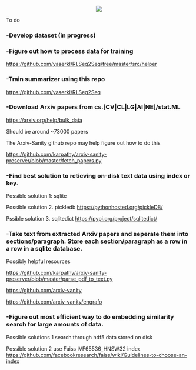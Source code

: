 <p align="center">
  <img src="https://snag.gy/UNEu5z.jpg">
</p>


To do

### -Develop dataset (in progress)

### -Figure out how to process data for training

https://github.com/yaserkl/RLSeq2Seq/tree/master/src/helper

### -Train summarizer using this repo

https://github.com/yaserkl/RLSeq2Seq

### -Download Arxiv papers from cs.[CV|CL|LG|AI|NE]/stat.ML 

https://arxiv.org/help/bulk_data

Should be around ~73000 papers

The Arxiv-Sanity github repo may help figure out how to do this

https://github.com/karpathy/arxiv-sanity-preserver/blob/master/fetch_papers.py

### -Find best solution to retieving on-disk text data using index or key.

Possible solution 1: sqlite

Possible solution 2. pickledb https://pythonhosted.org/pickleDB/

Pssible solution 3. sqlitedict https://pypi.org/project/sqlitedict/

### -Take text from extracted Arxiv papers and seperate them into sections/paragraph. Store each section/paragraph as a row in a row in a sqlite database. 
Possibly helpful resources

https://github.com/karpathy/arxiv-sanity-preserver/blob/master/parse_pdf_to_text.py

https://github.com/arxiv-vanity

https://github.com/arxiv-vanity/engrafo

### -Figure out most efficient way to do embedding similarity search for large amounts of data. 

Possible solutions 1 search through hdf5 data stored on disk

Possible solution 2 use Faiss IVF65536_HNSW32 index https://github.com/facebookresearch/faiss/wiki/Guidelines-to-choose-an-index
